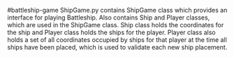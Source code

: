#battleship-game
ShipGame.py contains ShipGame class which provides an interface for playing Battleship. Also contains
Ship and Player classes, which are used in the ShipGame class. Ship class holds the coordinates for
the ship and Player class holds the ships for the player. Player class also holds a set of all coordinates
occupied by ships for that player at the time all ships have been placed, which is used to validate each
new ship placement.
